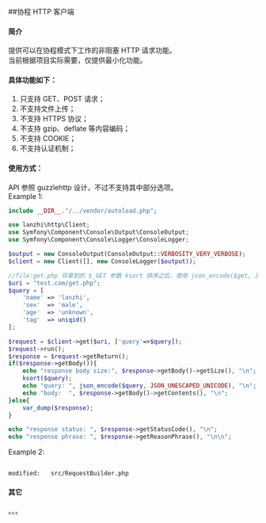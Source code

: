 ##协程 HTTP 客户端

#### 简介

提供可以在协程模式下工作的非阻塞 HTTP 请求功能。  
当前根据项目实际需要，仅提供最小化功能。  

#### 具体功能如下：
1. 只支持 GET、POST 请求；
1. 不支持文件上传；
1. 不支持 HTTPS 协议；
1. 不支持 gzip、deflate 等内容编码；
1. 不支持 COOKIE；
1. 不支持认证机制；

#### 使用方式：
API 参照 guzzlehttp 设计，不过不支持其中部分选项。  
Example 1:
```php
include __DIR__."/../vendor/autoload.php";

use lanzhi\http\Client;
use Symfony\Component\Console\Output\ConsoleOutput;
use Symfony\Component\Console\Logger\ConsoleLogger;

$output = new ConsoleOutput(ConsoleOutput::VERBOSITY_VERY_VERBOSE);
$client = new Client([], new ConsoleLogger($output));

//file:get.php 将拿到的 $_GET 参数 ksort 排序之后，使用 json_encode($get, JSON_UNESCAPED_UNICODE) 转换为字符串输出
$uri = "test.com/get.php";
$query = [
    'name' => 'lanzhi',
    'sex'  => 'male',
    'age'  => 'unknown',
    'tag'  => uniqid()
];

$request = $client->get($uri, ['query'=>$query]);
$request->run();
$response = $request->getReturn();
if($response->getBody()){
    echo "response body size:", $response->getBody()->getSize(), "\n";
    ksort($query);
    echo "query: ", json_encode($query, JSON_UNESCAPED_UNICODE), "\n";
    echo "body:  ", $response->getBody()->getContents(), "\n";
}else{
    var_dump($response);
}

echo "response status: ", $response->getStatusCode(), "\n";
echo "response phrase: ", $response->getReasonPhrase(), "\n\n";


```

Example 2:
```php

```
```console
modified:   src/RequestBuilder.php
```

#### 其它
。。。